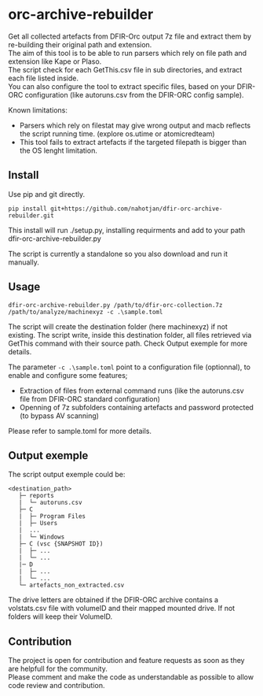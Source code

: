# orc-archive-rebuilder

Get all collected artefacts from DFIR-Orc output 7z file and extract them by re-building their original path and extension.  
The aim of this tool is to be able to run parsers which rely on file path and extension like Kape or Plaso.  
The script check for each GetThis.csv file in sub directories, and extract each file listed inside.  
You can also configure the tool to extract specific files, based on your DFIR-ORC configuration (like autoruns.csv from the DFIR-ORC config sample).  

Known limitations:

  - Parsers which rely on filestat may give wrong output and macb reflects the script running time. (explore os.utime or atomicredteam)
  - This tool fails to extract artefacts if the targeted filepath is bigger than the OS lenght limitation.

## Install
Use pip and git directly.

```
pip install git+https://github.com/nahotjan/dfir-orc-archive-rebuilder.git
```

This install will run ./setup.py, installing requirments and add to your path dfir-orc-archive-rebuilder.py

The script is currently a standalone so you also download and run it manually. 

## Usage
```
dfir-orc-archive-rebuilder.py /path/to/dfir-orc-collection.7z /path/to/analyze/machinexyz -c .\sample.toml
```

The script will create the destination folder (here machinexyz) if not existing. The script write, inside this destination folder, all files retrieved via GetThis command with their source path. Check Output exemple for more details.

The parameter `-c .\sample.toml` point to a configuration file (optionnal), to enable and configure some features;

  - Extraction of files from external command runs (like the autoruns.csv file from DFIR-ORC standard configuration)
  - Openning of 7z subfolders containing artefacts and password protected (to bypass AV scanning)

Please refer to sample.toml for more details.

## Output exemple

The script output exemple could be:

```
<destination_path>
   ├─ reports
   |  └─ autoruns.csv
   ├─ C
   |  ├─ Program Files
   |  ├─ Users
   |  ...
   |  └─ Windows
   ├─ C (vsc {SNAPSHOT ID})
   |  ├─ ...
   |  └─ ...
   |─ D
   |  ├─ ...
   |  └─ ...
   └─ artefacts_non_extracted.csv
```

The drive letters are obtained if the DFIR-ORC archive contains a volstats.csv file with volumeID and their mapped mounted drive. If not folders will keep their VolumeID.

## Contribution

The project is open for contribution and feature requests as soon as they are helpfull for the community.  
Please comment and make the code as understandable as possible to allow code review and contribution.
